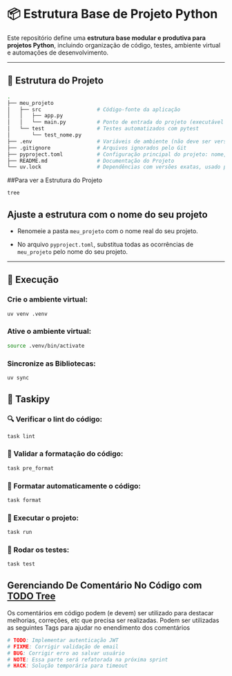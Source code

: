 # 📦 Estrutura Base de Projeto Python

Este repositório define uma **estrutura base modular e produtiva para projetos Python**, incluindo organização de código, testes, ambiente virtual e automações de desenvolvimento.

---

## 📁 Estrutura do Projeto

```bash
.
├── meu_projeto
│   ├── src                  # Código-fonte da aplicação
│   │   ├── app.py
│   │   └── main.py          # Ponto de entrada do projeto (executável com python -m)
│   └── test                 # Testes automatizados com pytest
│       └── test_nome.py
├── .env                     # Variáveis de ambiente (não deve ser versionado)
├── .gitignore               # Arquivos ignorados pelo Git
├── pyproject.toml           # Configuração principal do projeto: nome, versão, dependências e ferramentas
├── README.md                # Documentação do Projeto
└── uv.lock                  # Dependências com versões exatas, usado para reprodutibilidade com a ferramenta UV
```

##Para ver a Estrutura do Projeto

```bash
tree
```

## Ajuste a estrutura com o nome do seu projeto

- Renomeie a pasta `meu_projeto` com o nome real do seu projeto.

- No arquivo `pyproject.toml`, substitua todas as ocorrências de `meu_projeto` pelo nome do seu projeto.

---

## 🚀 Execução

### Crie o ambiente virtual:

```bash
uv venv .venv
```

### Ative o ambiente virtual:

```bash
source .venv/bin/activate
```

### Sincronize as Bibliotecas:

```bash
uv sync
```

## 🤖 Taskipy

### 🔍 Verificar o lint do código:

```bash
task lint
```

### 🔎 Validar a formatação do código:

```bash
task pre_format
```

### 🧼 Formatar automaticamente o código:

```bash
task format
```

### 🚀 Executar o projeto:

```bash
task run
```

### 🧪 Rodar os testes:

```bash
task test
```

## Gerenciando De Comentário No Código com [TODO Tree](https://marketplace.visualstudio.com/items?itemName=Gruntfuggly.todo-tree)

Os comentários em código podem (e devem) ser utilizado para destacar melhorias, correções, etc que precisa ser realizadas. Podem ser utilizadas as seguintes Tags para ajudar no enendimento dos comentários

```python
# TODO: Implementar autenticação JWT
# FIXME: Corrigir validação de email
# BUG: Corrigir erro ao salvar usuário
# NOTE: Essa parte será refatorada na próxima sprint
# HACK: Solução temporária para timeout
```

